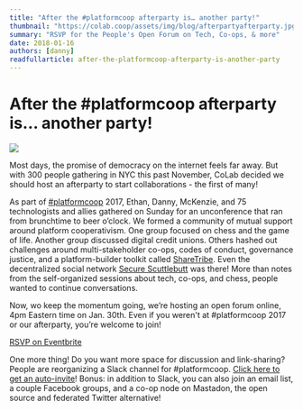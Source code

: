 ```yaml
---
title: "After the #platformcoop afterparty is… another party!"
thumbnail: "https://colab.coop/assets/img/blog/afterpartyafterparty.jpg"
summary: "RSVP for the People's Open Forum on Tech, Co-ops, & more"
date: 2018-01-16
authors: [danny]
readfullarticle: after-the-platformcoop-afterparty-is-another-party
---
```


# After the #platformcoop afterparty is… another party!

<img src="/assets/img/blog/afterpartyafterparty.jpg" class="center-element">

Most days, the promise of democracy on the internet feels far away. But with 300 people gathering in NYC this past November, CoLab decided we should host an afterparty to start collaborations - the first of many!

As part of [#platformcoop](http://platform.coop/) 2017, Ethan, Danny, McKenzie, and 75 technologists and allies gathered on Sunday for an unconference that ran from brunchtime to beer o’clock. We formed a community of mutual support around platform cooperativism. One group focused on chess and the game of life. Another group discussed digital credit unions. Others hashed out challenges around multi-stakeholder co-ops, codes of conduct, governance justice, and a platform-builder toolkit called [ShareTribe](http://sharetribe.com/). Even the decentralized social network [Secure Scuttlebutt](https://www.scuttlebutt.nz/) was there! More than notes from the self-organized sessions about tech, co-ops, and chess, people wanted to continue conversations.

Now, wo keep the momentum going, we’re hosting an open forum online, 4pm Eastern time on Jan. 30th. Even if you weren't at #platformcoop 2017 or our afterparty, you’re welcome to join!

<section class="container spacing--lg center-text">
<a href="https://www.eventbrite.com/e/peoples-open-forum-on-co-ops-tech-more-tickets-41121277849" class="button--brand-outline color-red">RSVP on Eventbrite</a>
<div class="spacing--sm"></div>
</section>

One more thing! Do you want more space for discussion and link-sharing? People are reorganizing a Slack channel for #platformcoop. [Click here to get an auto-invite](https://ioo.coop/connect)! Bonus: in addition to Slack, you can also join an email list, a couple Facebook groups, and a co-op node on Mastadon, the open source and federated Twitter alternative!
